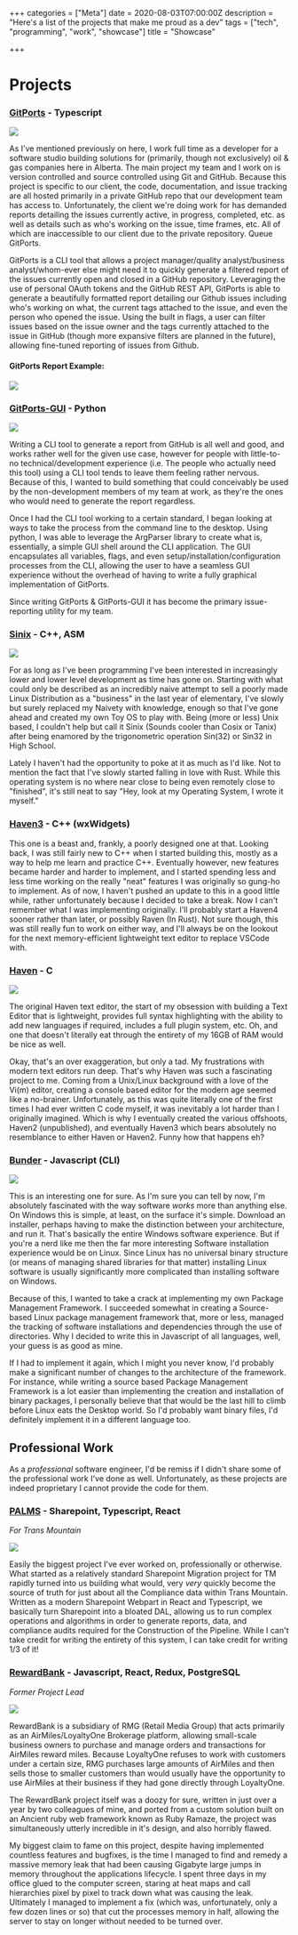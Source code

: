 +++
categories = ["Meta"]
date = 2020-08-03T07:00:00Z
description = "Here's a list of the projects that make me proud as a dev"
tags = ["tech", "programming", "work", "showcase"]
title = "Showcase"

+++
# Projects

### [GitPorts](https://github.com/wilesjackson/gitports "GitPorts") - Typescript

![](/gitportscli.PNG)

As I've mentioned previously on here, I work full time as a developer for a software studio building solutions for (primarily, though not exclusively) oil & gas companies here in Alberta. The main project my team and I work on is version controlled and source controlled using Git and GitHub. Because this project is specific to our client, the code, documentation, and issue tracking are all hosted primarily in a private GitHub repo that our development team has access to. Unfortunately, the client we're doing work for has demanded reports detailing the issues currently active, in progress, completed, etc. as well as details such as who's working on the issue, time frames, etc. All of which are inaccessible to our client due to the private repository. Queue GitPorts.

GitPorts is a CLI tool that allows a project manager/quality analyst/business analyst/whom-ever else might need it to quickly generate a filtered report of the issues currently open and closed in a GitHub repository. Leveraging the use of personal OAuth tokens and the GitHub REST API, GitPorts is able to generate a beautifully formatted report detailing our Github issues including who's working on what, the current tags attached to the issue, and even the person who opened the issue. Using the built in flags, a user can filter issues based on the issue owner and the tags currently attached to the issue in GitHub (though more expansive filters are planned in the future), allowing fine-tuned reporting of issues from Github.

#### GitPorts Report Example:

![](/gitportsreport.PNG)

### [GitPorts-GUI](https://github.com/wilesjackson/gitports-gui) - Python

![](/gitportsgui.PNG)

Writing a CLI tool to generate a report from GitHub is all well and good, and works rather well for the given use case, however for people with little-to-no technical/development experience (i.e. The people who actually need this tool) using a CLI tool tends to leave them feeling rather nervous. Because of this, I wanted to build something that could conceivably be used by the non-development members of my team at work, as they're the ones who would need to generate the report regardless.

Once I had the CLI tool working to a certain standard, I began looking at ways to take the process from the command line to the desktop. Using python, I was able to leverage the ArgParser library to create what is, essentially, a simple GUI shell around the CLI application. The GUI encapsulates all variables, flags, and even setup/installation/configuration processes from the CLI, allowing the user to have a seamless GUI experience without the overhead of having to write a fully graphical implementation of GitPorts.

Since writing GitPorts & GitPorts-GUI it has become the primary issue-reporting utility for my team. 

### [Sinix](https://github.com/joeyhops/sinix) - C++, ASM

![](/sinix.png)

For as long as I've been programming I've been interested in increasingly lower and lower level development as time has gone on. Starting with what could only be described as an incredibly naive attempt to sell a poorly made Linux Distribution as a "business" in the last year of elementary, I've slowly but surely replaced my Naivety with knowledge, enough so that I've gone ahead and created my own Toy OS to play with. Being (more or less) Unix based, I couldn't help but call it Sinix (Sounds cooler than Cosix or Tanix) after being enamored by the trigonometric operation Sin(32) or Sin32 in High School.

Lately I haven't had the opportunity to poke at it as much as I'd like. Not to mention the fact that I've slowly started falling in love with Rust. While this operating system is no where near close to being even remotely close to "finished", it's still neat to say "Hey, look at my Operating System, I wrote it myself."

### [Haven3](https://github.com/joeyhops/haven3) - C++ (wxWidgets)

This one is a beast and, frankly, a poorly designed one at that. Looking back, I was still fairly new to C++ when I started building this, mostly as a way to help me learn and practice C++. Eventually however, new features became harder and harder to implement, and I started spending less and less time working on the really "neat" features I was originally so gung-ho to implement. As of now, I haven't pushed an update to this in a good little while, rather unfortunately because I decided to take a break. Now I can't remember what I was implementing originally. I'll probably start a Haven4 sooner rather than later, or possibly Raven (In Rust). Not sure though, this was still really fun to work on either way, and I'll always be on the lookout for the next memory-efficient lightweight text editor to replace VSCode with.

### [Haven](https://github.com/joeyhops/haven) - C

![](/haven.png)

The original Haven text editor, the start of my obsession with building a Text Editor that is lightweight, provides full syntax highlighting with the ability to add new languages if required, includes a full plugin system, etc. Oh, and one that doesn't literally eat through the entirety of my 16GB of RAM would be nice as well.

Okay, that's an over exaggeration, but only a tad. My frustrations with modern text editors run deep. That's why Haven was such a fascinating project to me. Coming from a Unix/Linux background with a love of the Vi(m) editor, creating a console based editor for the modern age seemed like a no-brainer. Unfortunately, as this was quite literally one of the first times I had ever written C code myself, it was inevitably a lot harder than I originally imagined. Which is why I eventually created the various offshoots, Haven2 (unpublished), and eventually Haven3 which bears absolutely no resemblance to either Haven or Haven2. Funny how that happens eh?

### [Bunder](https://github.com/joeyhops/bunder) - Javascript (CLI)

![](/bunder.PNG)

This is an interesting one for sure. As I'm sure you can tell by now, I'm absolutely fascinated with the way software _works_ more than anything else. On Windows this is simple, at least, on the surface it's simple. Download an installer, perhaps having to make the distinction between your architecture, and run it. That's basically the entire Windows software experience. But if you're a nerd like me then the far more interesting Software installation experience would be on Linux. Since Linux has no universal binary structure (or means of managing shared libraries for that matter) installing Linux software is usually significantly more complicated than installing software on Windows.

Because of this, I wanted to take a crack at implementing my own Package Management Framework. I succeeded somewhat in creating a Source-based Linux package management framework that, more or less, managed the tracking of software installations and dependencies through the use of directories. Why I decided to write this in Javascript of all languages, well, your guess is as good as mine.

If I had to implement it again, which I might you never know, I'd probably make a significant number of changes to the architecture of the framework. For instance, while writing a source based Package Management Framework is a lot easier than implementing the creation and installation of binary packages, I personally believe that that would be the last hill to climb before Linux eats the Desktop world. So I'd probably want binary files, I'd definitely implement it in a different language too.

## Professional Work

As a _professional_ software engineer, I'd be remiss if I didn't share some of the professional work I've done as well. Unfortunately, as these projects are indeed proprietary I cannot provide the code for them.

### [PALMS](https://transmountain.com) - Sharepoint, Typescript, React

_For Trans Mountain_

![](/palms.PNG)

Easily the biggest project I've ever worked on, professionally or otherwise. What started as a relatively standard Sharepoint Migration project for TM rapidly turned into us building what would, very _very_ quickly become the source of truth for just about all the Compliance data within Trans Mountain. Written as a modern Sharepoint Webpart in React and Typescript, we basically turn Sharepoint into a bloated DAL, allowing us to run complex operations and algorithms in order to generate reports, data, and compliance audits required for the Construction of the Pipeline. While I can't take credit for writing the entirety of this system, I can take credit for writing 1/3 of it!

### [RewardBank](https://rewardbank.ca) - Javascript, React, Redux, PostgreSQL

_Former Project Lead_

![](/rewardbank.PNG)

RewardBank is a subsidiary of RMG (Retail Media Group) that acts primarily as an AirMiles/LoyaltyOne Brokerage platform, allowing small-scale business owners to purchase and manage orders and transactions for AirMiles reward miles. Because LoyaltyOne refuses to work with customers under a certain size, RMG purchases large amounts of AirMiles and then sells those to smaller customers than would usually have the opportunity to use AirMiles at their business if they had gone directly through LoyaltyOne.

The RewardBank project itself was a doozy for sure, written in just over a year by two colleagues of mine, and ported from a custom solution built on an Ancient ruby web framework known as Ruby Ramaze, the project was simultaneously utterly incredible in it's design, and also horribly flawed.

My biggest claim to fame on this project, despite having implemented countless features and bugfixes, is the time I managed to find and remedy a massive memory leak that had been causing Gigabyte large jumps in memory throughout the applications lifecycle. I spent three days in my office glued to the computer screen, staring at heat maps and call hierarchies pixel by pixel to track down what was causing the leak. Ultimately I managed to implement a fix (which was, unfortunately, only a few dozen lines or so) that cut the processes memory in half, allowing the server to stay on longer without needed to be turned over.